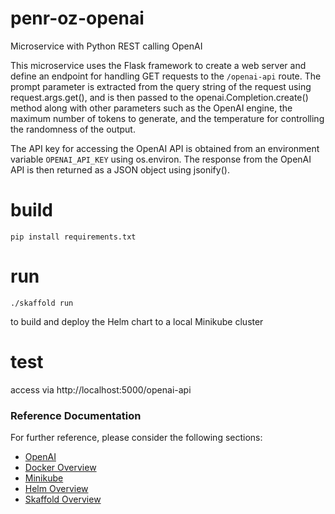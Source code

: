 # penr-oz-openai
Microservice with Python REST calling OpenAI

This microservice uses the Flask framework to create a web server and define an endpoint 
for handling GET requests to the `/openai-api` route. The prompt parameter is extracted from 
the query string of the request using request.args.get(), and is then passed to the 
openai.Completion.create() method along with other parameters such as the OpenAI engine, 
the maximum number of tokens to generate, and the temperature for controlling the randomness 
of the output.

The API key for accessing the OpenAI API is obtained from an environment variable 
`OPENAI_API_KEY` using os.environ. The response from the OpenAI API is then returned 
as a JSON object using jsonify().

# build
```shell
pip install requirements.txt
```

# run
```shell
./skaffold run
```
 to build and deploy the Helm chart to a local Minikube cluster

# test
access via http://localhost:5000/openai-api

### Reference Documentation
For further reference, please consider the following sections:

* [OpenAI](https://chat.openai.com/)
* [Docker Overview](https://docs.docker.com/get-started/overview/)
* [Minikube](https://minikube.sigs.k8s.io/docs/start/)
* [Helm Overview](https://helm.sh/docs/intro/)
* [Skaffold Overview](https://skaffold.dev/)
